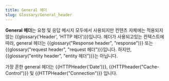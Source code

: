 ```yaml
---
title: General 헤더
slug: Glossary/General_header
---
```


**General 헤더**는 요청 및 응답 메시지 모두에서 사용되지만 컨텐츠 자체에는 적용되지 않는 {{glossary('Header', 'HTTP 헤더')}}입니다. 헤더가 사용되고있는 컨텍스트에따라, general 헤더는 {{glossary("Response header", "response")}} 또는 {{glossary("request header", "request 헤더")}}입니다. 하지만, {{glossary("entity header", "entity 헤더")}}는 아닙니다.

가장 흔한 general 헤더는 {{HTTPHeader('Date')}}, {{HTTPheader("Cache-Control")}} 및 {{HTTPHeader("Connection")}} 입니다.
